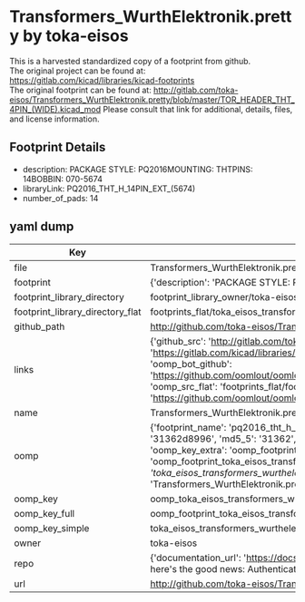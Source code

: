 # Transformers_WurthElektronik.pretty by toka-eisos  
This is a harvested standardized copy of a footprint from github.  
The original project can be found at:  
https://gitlab.com/kicad/libraries/kicad-footprints  
The original footprint can be found at:
http://gitlab.com/toka-eisos/Transformers_WurthElektronik.pretty/blob/master/TOR_HEADER_THT_4PIN_(WIDE).kicad_mod
Please consult that link for additional, details, files, and license information.  
## Footprint Details
* description: PACKAGE STYLE: PQ2016MOUNTING: THTPINS: 14BOBBIN: 070-5674  
* libraryLink: PQ2016_THT_H_14PIN_EXT_(5674)  
* number_of_pads: 14  
## yaml dump  
| Key | Value |  
| --- | --- |  
| file | Transformers_WurthElektronik.pretty/PQ2016_THT_H_14PIN_EXT_(5674).kicad_mod |  
| footprint | {'description': 'PACKAGE STYLE: PQ2016MOUNTING: THTPINS: 14BOBBIN: 070-5674', 'libraryLink': 'PQ2016_THT_H_14PIN_EXT_(5674)', 'number_of_pads': 14} |  
| footprint_library_directory | footprint_library_owner/toka-eisos_Transformers_WurthElektronik.pretty |  
| footprint_library_directory_flat | footprints_flat/toka_eisos_transformers_wurthelektronik_pq2016_tht_h_14pin_ext_(5674)/working |  
| github_path | http://github.com/toka-eisos/Transformers_WurthElektronik.pretty/blob/master/PQ2016_THT_H_14PIN_EXT_(5674).kicad_mod |  
| links | {'github_src': 'http://gitlab.com/toka-eisos/Transformers_WurthElektronik.pretty/blob/master/TOR_HEADER_THT_4PIN_(WIDE).kicad_mod', 'github_src_repo': 'https://gitlab.com/kicad/libraries/kicad-footprints', 'oomp_bot': 'footprints/toka_eisos_transformers_wurthelektronik_pq2016_tht_h_14pin_ext_(5674)/working', 'oomp_bot_github': 'https://github.com/oomlout/oomlout_oomp_footprint_bot/tree/main/footprints/toka_eisos_transformers_wurthelektronik_pq2016_tht_h_14pin_ext_(5674)/working', 'oomp_src_flat': 'footprints_flat/footprints_flat/toka_eisos_transformers_wurthelektronik_pq2016_tht_h_14pin_ext_(5674)/working', 'oomp_src_flat_github': 'https://github.com/oomlout/oomlout_oomp_footprint_src/tree/main/footprints_flat/toka_eisos_transformers_wurthelektronik_pq2016_tht_h_14pin_ext_(5674)/working'} |  
| name | Transformers_WurthElektronik.pretty |  
| oomp | {'footprint_name': 'pq2016_tht_h_14pin_ext_(5674)', 'library_name': 'transformers_wurthelektronik', 'md5': '31362d8996745338d2aefac122463115', 'md5_10': '31362d8996', 'md5_5': '31362', 'md5_6': '31362d', 'oomp_key': 'oomp_toka_eisos_transformers_wurthelektronik_pq2016_tht_h_14pin_ext_(5674)', 'oomp_key_extra': 'oomp_footprint_toka_eisos_transformers_wurthelektronik_pq2016_tht_h_14pin_ext_(5674)', 'oomp_key_full': 'oomp_footprint_toka_eisos_transformers_wurthelektronik_pq2016_tht_h_14pin_ext_(5674)_31362d', 'oomp_key_simple': 'toka_eisos_transformers_wurthelektronik_pq2016_tht_h_14pin_ext_(5674)', 'original_filename': 'Transformers_WurthElektronik.pretty/PQ2016_THT_H_14PIN_EXT_(5674).kicad_mod', 'owner_name': 'toka_eisos'} |  
| oomp_key | oomp_toka_eisos_transformers_wurthelektronik_pq2016_tht_h_14pin_ext_(5674) |  
| oomp_key_full | oomp_footprint_toka_eisos_transformers_wurthelektronik_pq2016_tht_h_14pin_ext_(5674) |  
| oomp_key_simple | toka_eisos_transformers_wurthelektronik_pq2016_tht_h_14pin_ext_(5674) |  
| owner | toka-eisos |  
| repo | {'documentation_url': 'https://docs.github.com/rest/overview/resources-in-the-rest-api#rate-limiting', 'message': "API rate limit exceeded for 84.66.173.59. (But here's the good news: Authenticated requests get a higher rate limit. Check out the documentation for more details.)"} |  
| url | http://github.com/toka-eisos/Transformers_WurthElektronik.pretty |  

